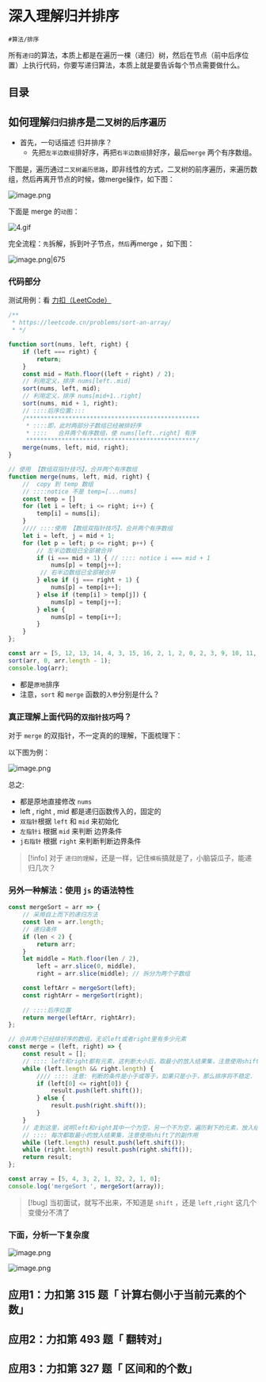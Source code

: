 
# 深入理解归并排序


`#算法/排序` 


所有`递归`的算法，本质上都是在遍历一棵（递归）树，然后在节点（前中后序位置）上执行代码，你要写递归算法，本质上就是要告诉每个节点需要做什么。


## 目录
<!-- toc -->
 ## 如何理解`归归排序`是`二叉树的后序遍历` 

- 首先，一句话描述 归并排序？
	- 先把`左半边数组`排好序，再把`右半边数组`排好序，最后`merge` 两个有序数组。

下图是，遍历通过`二叉树遍历思路`，即非线性的方式，二叉树的前序遍历，来遍历数组，然后再离开节点的时候，做merge操作，如下图：

![image.png](https://832-1310531898.cos.ap-beijing.myqcloud.com/347117ca1383f1435bdc75dd5a50aa2b.png)

下面是 merge 的`动图`：

![4.gif](https://832-1310531898.cos.ap-beijing.myqcloud.com/c6b314119f840e94f23b110c6f04cc72.gif)

完全流程：`先`拆解，拆到叶子节点，`然后`再merge ，如下图：

![image.png|675](https://832-1310531898.cos.ap-beijing.myqcloud.com/e9bf2abb5511f922a3c70ef49e278d4d.png)


### 代码部分

测试用例：看 [ 力扣（LeetCode）](https://leetcode.cn/problems/sort-an-array/)

```javascript
/**
 * https://leetcode.cn/problems/sort-an-array/
 * */

function sort(nums, left, right) {
    if (left === right) {
        return;
    }
    const mid = Math.floor((left + right) / 2);
    // 利用定义，排序 nums[left..mid]
    sort(nums, left, mid);
    // 利用定义，排序 nums[mid+1..right]
    sort(nums, mid + 1, right);
    // ::::后序位置::::
    /*************************************************
     * ::::即，此时两部分子数组已经被排好序
     * ::::   合并两个有序数组，使 nums[left..right] 有序
     ************************************************/
    merge(nums, left, mid, right);
}

// 使用 【数组双指针技巧】，合并两个有序数组
function merge(nums, left, mid, right) {
    //  copy 到 temp 数组
    // ::::notice 不是 temp=[...nums]
    const temp = []
    for (let i = left; i <= right; i++) {
        temp[i] = nums[i];
    }
    //// ::::使用 【数组双指针技巧】，合并两个有序数组
    let i = left, j = mid + 1;
    for (let p = left; p <= right; p++) {
        // 左半边数组已全部被合并
        if (i === mid + 1) { // :::: notice i === mid + 1    
            nums[p] = temp[j++];
         // 右半边数组已全部被合并   
        } else if (j === right + 1) {
            nums[p] = temp[i++];
        } else if (temp[i] > temp[j]) {
            nums[p] = temp[j++];
        } else {
            nums[p] = temp[i++];
        }
    }
};

const arr = [5, 12, 13, 14, 4, 3, 15, 16, 2, 1, 2, 0, 2, 3, 9, 10, 11, 9, 17, 18, 19, 20, 21, 22];
sort(arr, 0, arr.length - 1);
console.log(arr);

```

- 都是`原地`排序
- 注意，`sort` 和 `merge` 函数的`入参`分别是什么？

### 真正理解上面代码的`双指针技巧`吗？

对于 `merge` 的双指针，不一定真的的理解，下面梳理下：

以下图为例：

![image.png](https://832-1310531898.cos.ap-beijing.myqcloud.com/a3cde51c1457f331092c5bb9fbed1230.png)

总之:
- 都是原地直接修改 `nums`
- left , right , mid 都是递归函数传入的，固定的
- `双指针`根据 `left` 和 `mid` 来初始化
- `左指针i` 根据 `mid` 来判断 边界条件
- `j右指针`  根据 `right` 来判断判断边界条件

> [!info]
> 对于 `递归的理解`，还是一样，记住`模板`搞就是了，小脑袋瓜子，能递归几次？

### 另外一种解法：使用 `js` 的语法特性

```javascript
const mergeSort = arr => {
    // 采用自上而下的递归方法
    const len = arr.length;
    // 递归条件
    if (len < 2) {
        return arr;
    }
    let middle = Math.floor(len / 2),
        left = arr.slice(0, middle),
        right = arr.slice(middle); // 拆分为两个子数组

    const leftArr = mergeSort(left);
    const rightArr = mergeSort(right);
    
    // ::::后序位置
    return merge(leftArr, rightArr);
};

// 合并两个已经排好序的数组，无论left或者right里有多少元素
const merge = (left, right) => {
    const result = [];
    // :::: left和right都有元素，这判断大小后，取最小的放入结果集，注意使用shift了的副作用
    while (left.length && right.length) {
        //// :::: 注意: 判断的条件是小于或等于，如果只是小于，那么排序将不稳定.
        if (left[0] <= right[0]) {
            result.push(left.shift());
        } else {
            result.push(right.shift());
        }
    }
    // 走到这里，说明left和right其中一个为空，另一个不为空，遍历剩下的元素，放入结果集
    // :::: 每次都取最小的放入结果集，注意使用shift了的副作用
    while (left.length) result.push(left.shift());
    while (right.length) result.push(right.shift());
    return result;
};

const array = [5, 4, 3, 2, 1, 32, 2, 1, 0];
console.log('mergeSort ', mergeSort(array));

```

> [!bug]
> 当初面试，就写不出来，不知道是 `shift` ，还是 `left` ,`right` 这几个变傻分不清了

### 下面，分析一下复杂度

![image.png](https://832-1310531898.cos.ap-beijing.myqcloud.com/9a65219541e4465dd0511a68ce401a66.png)

![image.png](https://832-1310531898.cos.ap-beijing.myqcloud.com/c5edbd21aa83ab7bc69c4efc19d786d1.png)

## 应用1：力扣第 315 题「 计算右侧小于当前元素的个数」


## 应用2：力扣第 493 题「 翻转对」


## 应用3：力扣第 327 题「 区间和的个数」


#
